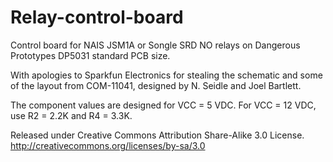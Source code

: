 Relay-control-board
===================

Control board for NAIS JSM1A or Songle SRD NO relays on Dangerous Prototypes DP5031 standard PCB size.

With apologies to Sparkfun Electronics for stealing the schematic and some of the layout from COM-11041, designed by N. Seidle and Joel Bartlett.

The component values are designed for VCC = 5 VDC. For VCC = 12 VDC, use R2 = 2.2K and R4 = 3.3K.

Released under Creative Commons Attribution Share-Alike 3.0 License. http://creativecommons.org/licenses/by-sa/3.0
